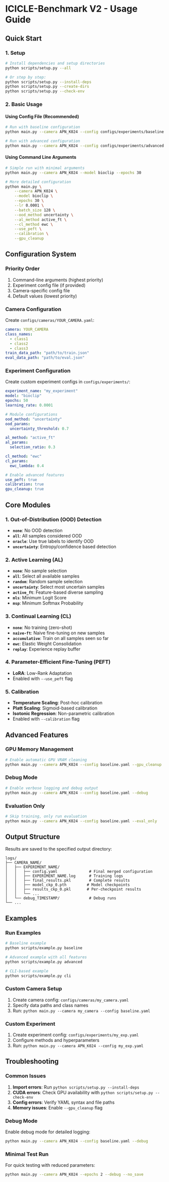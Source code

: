 # ICICLE-Benchmark V2 - Usage Guide

## Quick Start

### 1. Setup
```bash
# Install dependencies and setup directories
python scripts/setup.py --all

# Or step by step:
python scripts/setup.py --install-deps
python scripts/setup.py --create-dirs
python scripts/setup.py --check-env
```

### 2. Basic Usage

#### Using Config File (Recommended)
```bash
# Run with baseline configuration
python main.py --camera APN_K024 --config configs/experiments/baseline.yaml

# Run with advanced configuration
python main.py --camera APN_K024 --config configs/experiments/advanced.yaml
```

#### Using Command Line Arguments
```bash
# Simple run with minimal arguments
python main.py --camera APN_K024 --model bioclip --epochs 30

# More detailed configuration
python main.py \
    --camera APN_K024 \
    --model bioclip \
    --epochs 30 \
    --lr 0.0001 \
    --batch_size 128 \
    --ood_method uncertainty \
    --al_method active_ft \
    --cl_method ewc \
    --use_peft \
    --calibration \
    --gpu_cleanup
```

## Configuration System

### Priority Order
1. Command-line arguments (highest priority)
2. Experiment config file (if provided)
3. Camera-specific config file
4. Default values (lowest priority)

### Camera Configuration
Create `configs/cameras/YOUR_CAMERA.yaml`:
```yaml
camera: YOUR_CAMERA
class_names:
  - class1
  - class2
  - class3
train_data_path: "path/to/train.json"
eval_data_path: "path/to/eval.json"
```

### Experiment Configuration
Create custom experiment configs in `configs/experiments/`:
```yaml
experiment_name: "my_experiment"
model: "bioclip"
epochs: 50
learning_rate: 0.0001

# Module configurations
ood_method: "uncertainty"
ood_params:
  uncertainty_threshold: 0.7

al_method: "active_ft"
al_params:
  selection_ratio: 0.3

cl_method: "ewc" 
cl_params:
  ewc_lambda: 0.4

# Enable advanced features
use_peft: true
calibration: true
gpu_cleanup: true
```

## Core Modules

### 1. Out-of-Distribution (OOD) Detection
- **`none`**: No OOD detection
- **`all`**: All samples considered OOD 
- **`oracle`**: Use true labels to identify OOD
- **`uncertainty`**: Entropy/confidence based detection

### 2. Active Learning (AL)
- **`none`**: No sample selection
- **`all`**: Select all available samples
- **`random`**: Random sample selection
- **`uncertainty`**: Select most uncertain samples
- **`active_ft`**: Feature-based diverse sampling
- **`mls`**: Minimum Logit Score
- **`msp`**: Minimum Softmax Probability

### 3. Continual Learning (CL)
- **`none`**: No training (zero-shot)
- **`naive-ft`**: Naive fine-tuning on new samples
- **`accumulative`**: Train on all samples seen so far
- **`ewc`**: Elastic Weight Consolidation
- **`replay`**: Experience replay buffer

### 4. Parameter-Efficient Fine-Tuning (PEFT)
- **LoRA**: Low-Rank Adaptation
- Enabled with `--use_peft` flag

### 5. Calibration
- **Temperature Scaling**: Post-hoc calibration
- **Platt Scaling**: Sigmoid-based calibration  
- **Isotonic Regression**: Non-parametric calibration
- Enabled with `--calibration` flag

## Advanced Features

### GPU Memory Management
```bash
# Enable automatic GPU VRAM cleaning
python main.py --camera APN_K024 --config baseline.yaml --gpu_cleanup
```

### Debug Mode
```bash
# Enable verbose logging and debug output
python main.py --camera APN_K024 --config baseline.yaml --debug
```

### Evaluation Only
```bash
# Skip training, only run evaluation
python main.py --camera APN_K024 --config baseline.yaml --eval_only
```

## Output Structure

Results are saved to the specified output directory:
```
logs/
├── CAMERA_NAME/
│   ├── EXPERIMENT_NAME/
│   │   ├── config.yaml              # Final merged configuration
│   │   ├── EXPERIMENT_NAME.log      # Training logs
│   │   ├── final_results.pkl        # Complete results
│   │   ├── model_ckp_0.pth         # Model checkpoints
│   │   ├── results_ckp_0.pkl       # Per-checkpoint results
│   │   └── ...
│   └── debug_TIMESTAMP/             # Debug runs
└── ...
```

## Examples

### Run Examples
```bash
# Baseline example
python scripts/example.py baseline

# Advanced example with all features
python scripts/example.py advanced

# CLI-based example
python scripts/example.py cli
```

### Custom Camera Setup
1. Create camera config: `configs/cameras/my_camera.yaml`
2. Specify data paths and class names
3. Run: `python main.py --camera my_camera --config baseline.yaml`

### Custom Experiment
1. Create experiment config: `configs/experiments/my_exp.yaml`
2. Configure methods and hyperparameters
3. Run: `python main.py --camera APN_K024 --config my_exp.yaml`

## Troubleshooting

### Common Issues
1. **Import errors**: Run `python scripts/setup.py --install-deps`
2. **CUDA errors**: Check GPU availability with `python scripts/setup.py --check-env`
3. **Config errors**: Verify YAML syntax and file paths
4. **Memory issues**: Enable `--gpu_cleanup` flag

### Debug Mode
Enable debug mode for detailed logging:
```bash
python main.py --camera APN_K024 --config baseline.yaml --debug
```

### Minimal Test Run
For quick testing with reduced parameters:
```bash
python main.py --camera APN_K024 --epochs 2 --debug --no_save
```
